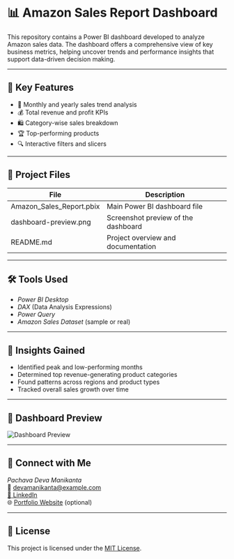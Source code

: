 # 📊 Amazon Sales Report Dashboard

This repository contains a Power BI dashboard developed to analyze Amazon sales data. The dashboard offers a comprehensive view of key business metrics, helping uncover trends and performance insights that support data-driven decision making.


---

## 📌 Key Features

- 📅 Monthly and yearly sales trend analysis
- 💰 Total revenue and profit KPIs
- 🛍 Category-wise sales breakdown
- 🏆 Top-performing products
- 🔍 Interactive filters and slicers
  
---

## 📁 Project Files

| File | Description |
|------|-------------|
| Amazon_Sales_Report.pbix | Main Power BI dashboard file |
| dashboard-preview.png | Screenshot preview of the dashboard |
| README.md | Project overview and documentation |

---

## 🛠 Tools Used

- *Power BI Desktop*
- *DAX* (Data Analysis Expressions)
- *Power Query*
- *Amazon Sales Dataset* (sample or real)

---

## 🧠 Insights Gained

- Identified peak and low-performing months
- Determined top revenue-generating product categories
- Found patterns across regions and product types
- Tracked overall sales growth over time

---

## 📸 Dashboard Preview

![Dashboard Preview](dashboard-preview.png)

---

## 🤝 Connect with Me

*Pachava Deva Manikanta*  
📧 devamanikanta@example.com  
[🔗 LinkedIn](https://www.linkedin.com/in/deva-manikanta-3670ba343)  
🌐 [Portfolio Website](https://your-portfolio-link.com) (optional)

---

## 📄 License

This project is licensed under the [MIT License](LICENSE).
